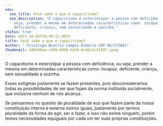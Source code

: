 ```yaml
---
seo:
  seo_title: Você sabe o que é capacitismo?
  seo_description: "O capacitismo é esteriotipar a pessoa com deficiência, ou
    seja, prender a mesma em determinadas características como: incapaz,
    deficiente, criança, sem sexualidade e sozinha."
status: true
date: 2021-10-01T19:49:12.097Z
title: Você sabe o que é capacitismo?
author: " Psicóloga Beatriz Campos Ribeiro CRP 06/173891"
thumbnail: 9d0346be-c499-4966-bd3b-dc4dc3c31997.jpeg
---
```

O capacitismo é esteriotipar a pessoa com deficiência, ou seja, prender a mesma em determinadas características como: incapaz, deficiente, criança, sem sexualidade e sozinha.

Esses estigmas justamente se fazem presentes, pois desconsideramos todas as possibilidades de ser que fujam da norma instituída socialmente, que inclusive nenhum de nós alcança.

Se pensarmos no quesito de pluralidade de eus que fazem parte da nossa constituição interna e externa somos iguais, justamente por termos pluralidade da forma de agir, ser e fazer, e isso não exime ninguém, porém temos necessidades equiguais por cada um ter suas próprias constituições.